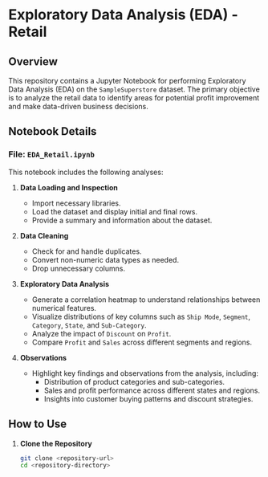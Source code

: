 # Exploratory Data Analysis (EDA) - Retail

## Overview

This repository contains a Jupyter Notebook for performing Exploratory Data Analysis (EDA) on the `SampleSuperstore` dataset. The primary objective is to analyze the retail data to identify areas for potential profit improvement and make data-driven business decisions.

## Notebook Details

### **File: `EDA_Retail.ipynb`**

This notebook includes the following analyses:

1. **Data Loading and Inspection**
   - Import necessary libraries.
   - Load the dataset and display initial and final rows.
   - Provide a summary and information about the dataset.

2. **Data Cleaning**
   - Check for and handle duplicates.
   - Convert non-numeric data types as needed.
   - Drop unnecessary columns.

3. **Exploratory Data Analysis**
   - Generate a correlation heatmap to understand relationships between numerical features.
   - Visualize distributions of key columns such as `Ship Mode`, `Segment`, `Category`, `State`, and `Sub-Category`.
   - Analyze the impact of `Discount` on `Profit`.
   - Compare `Profit` and `Sales` across different segments and regions.

4. **Observations**
   - Highlight key findings and observations from the analysis, including:
     - Distribution of product categories and sub-categories.
     - Sales and profit performance across different states and regions.
     - Insights into customer buying patterns and discount strategies.

## How to Use

1. **Clone the Repository**
   ```bash
   git clone <repository-url>
   cd <repository-directory>

